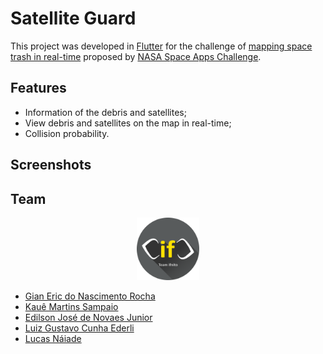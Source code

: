 # Satellite Guard

This project was developed in [Flutter](https://flutter.dev/) for the challenge of [mapping space trash in real-time](https://2021.spaceappschallenge.org/challenges/statements/mapping-space-trash-in-real-time/details) proposed by [NASA Space Apps Challenge](https://2021.spaceappschallenge.org/]).

## Features

- Information of the debris and satellites;
- View debris and satellites on the map in real-time;
- Collision probability.
## Screenshots

## Team

<p align="center">
<img src="assets/Ifnito.png" alt="drawing" width="100"/>
</p>

- [Gian Eric do Nascimento Rocha](https://github.com/gianeric)
- [Kauê Martins Sampaio](https://github.com/kmartins)
- [Edilson José de Novaes Junior](https://github.com/edilsonnovaes)
- [Luiz Gustavo Cunha Ederli](https://github.com/luizgce)
- [Lucas Náiade](https://github.com/lucasnsa)
